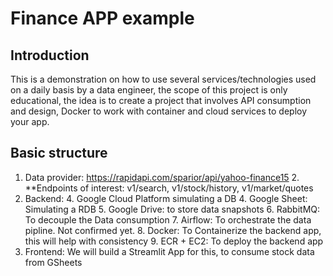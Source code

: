 # Finance APP example

## Introduction
This is a demonstration on how to use several services/technologies used on a
daily basis by a data engineer, the scope of this project is only educational, the
idea is to create a project that involves API consumption and design, Docker to
work with container and cloud services to deploy your app.

## Basic structure
1. Data provider: https://rapidapi.com/sparior/api/yahoo-finance15
   2. **Endpoints of interest: v1/search, v1/stock/history, v1/market/quotes
3. Backend: 
   4. Google Cloud Platform simulating a DB
      4. Google Sheet: Simulating a RDB
      5. Google Drive: to store data snapshots
   6. RabbitMQ: To decouple the Data consumption
   7. Airflow: To orchestrate the data pipline. Not confirmed yet.
   8. Docker: To Containerize the backend app, this will help with consistency
   9. ECR + EC2: To deploy the backend app 
6. Frontend: We will build a Streamlit App for this, to consume stock data from GSheets